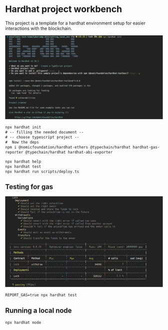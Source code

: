 # Hardhat project workbench

This project is a template for a hardhat environment setup for easier interactions with the blockchain.

![Alt text](_imgs/image.png)

```shell
npx hardhat init 
# -- filling the needed document -- 
# -- choose typescript project -- 
#  Now the deps 
npm i @nomicfoundation/hardhat-ethers @typechain/hardhat hardhat-gas-reporter @typechain/hardhat hardhat-abi-exporter 
```

```shell
npx hardhat help
npx hardhat test
npx hardhat run scripts/deploy.ts
```

## Testing for gas

![Alt text](_imgs/gas_testing.png)

```shell
REPORT_GAS=true npx hardhat test
```

## Running a local node

```shell
npx hardhat node
```